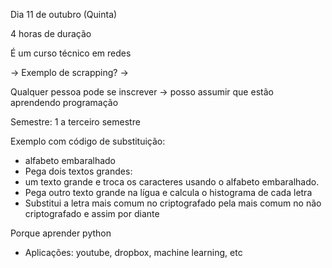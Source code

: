 Dia 11 de outubro (Quinta)

4 horas de duração


É um curso técnico em redes

-> Exemplo de scrapping?
->

Qualquer pessoa pode se inscrever -> posso assumir que estão aprendendo programação

Semestre: 1 a terceiro semestre


Exemplo com código de substituição:
 - alfabeto embaralhado
 - Pega dois textos grandes:
 - um texto grande e troca os caracteres usando o alfabeto embaralhado.
 - Pega outro texto grande na lígua e calcula o histograma de cada letra
 - Substitui a letra mais comum no criptografado pela mais comum no não criptografado e assim por diante



Porque aprender python
- Aplicações: youtube, dropbox, machine learning, etc
